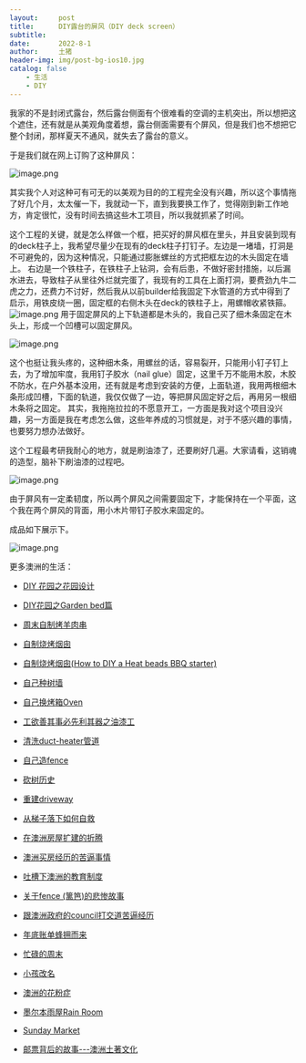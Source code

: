 ```yaml
---
layout:     post
title:      DIY露台的屏风（DIY deck screen）
subtitle:   
date:       2022-8-1
author:     土猪
header-img: img/post-bg-ios10.jpg
catalog: false
    - 生活
    - DIY
---
```






我家的不是封闭式露台，然后露台侧面有个很难看的空调的主机突出，所以想把这个遮住，还有就是从美观角度着想，露台侧面需要有个屏风，但是我们也不想把它整个封闭，那样夏天不通风，就失去了露台的意义。

于是我们就在网上订购了这种屏风：

![image.png](https://images.hive.blog/DQmdho2zkF4vfKakm2fu4TZbGfX31RJx3y2rvBNcVsboa2b/image.png)

其实我个人对这种可有可无的以美观为目的的工程完全没有兴趣，所以这个事情拖了好几个月，太太催一下，我就动一下，直到我要换工作了，觉得刚到新工作地方，肯定很忙，没有时间去搞这些木工项目，所以我就抓紧了时间。 

这个工程的关键，就是怎么样做一个框，把买好的屏风框在里头，并且安装到现有的deck柱子上，我希望尽量少在现有的deck柱子打钉子。左边是一堵墙，打洞是不可避免的，因为这种情况，只能通过膨胀螺丝的方式把框左边的木头固定在墙上。 右边是一个铁柱子，在铁柱子上钻洞，会有后患，不做好密封措施，以后漏水进去，导致柱子从里往外烂就完蛋了，我现有的工具在上面打洞，要费劲九牛二虎之力，还费力不讨好，然后我从以前builder给我固定下水管道的方式中得到了启示，用铁皮绕一圈，固定框的右侧木头在deck的铁柱子上，用螺帽收紧铁箍。 
![image.png](https://images.hive.blog/DQmc8R3mMRc73KBD4fAoua3Ec67g3n8U9d9Cv6gWVFvF3no/image.png)
用于固定屏风的上下轨道都是木头的，我自己买了细木条固定在木头上，形成一个凹槽可以固定屏风。

![image.png](https://images.hive.blog/DQmbiAoHL1hJWyfJppb5feviHggLfihQiGGgoiGhkv4NULa/image.png)

这个也挺让我头疼的，这种细木条，用螺丝的话，容易裂开，只能用小钉子钉上去，为了增加牢度，我用钉子胶水（nail glue）固定，这里千万不能用木胶，木胶不防水，在户外基本没用，还有就是考虑到安装的方便，上面轨道，我用两根细木条形成凹槽，下面的轨道，我仅仅做了一边，等把屏风固定好之后，再用另一根细木条将之固定。 其实，我拖拖拉拉的不愿意开工，一方面是我对这个项目没兴趣，另一方面是我在考虑怎么做，这些年养成的习惯就是，对于不感兴趣的事情，也要努力想办法做好。

这个工程最考研我耐心的地方，就是刷油漆了，还要刷好几遍。大家请看，这销魂的造型，脑补下刷油漆的过程吧。

![image.png](https://images.hive.blog/DQmaY1oDAU1jitcQR9pnd46AEhusnHUc4C72ZLV8coWugT8/image.png)

由于屏风有一定柔韧度，所以两个屏风之间需要固定下，才能保持在一个平面，这个我在两个屏风的背面，用小木片带钉子胶水来固定的。

成品如下展示下。


![image.png](https://images.hive.blog/DQmVapqCrTqgmLxknUyXAL119W46CPDcQDGkzaBWDVjxgru/image.png)





















更多澳洲的生活：

- [DIY 花园之花园设计](http://livinginau.life/2020/03/30/diy-garden-design/)

- [DIY花园之Garden bed篇](http://livinginau.life/2020/04/17/diy-garden-bed/)

- [周末自制烤羊肉串](http://livinginau.life/2014/03/03/%E5%91%A8%E6%9C%AB%E8%87%AA%E5%88%B6%E7%83%A4%E7%BE%8A%E8%82%89%E4%B8%B2/)

- [自制烧烤烟囱](http://livinginau.life/2014/02/20/%E8%87%AA%E5%88%B6%E7%83%A7%E7%83%A4%E7%83%9F%E5%9B%B1/)

- [自制烧烤烟囱(How to DIY a Heat beads BBQ starter)](https://steemit.com/life/@chenlocus/how-to-diy-a-heat-beads-bbq-starter)

- [自己种树墙](http://livinginau.life/2020/03/10/%E8%87%AA%E5%B7%B1%E7%A7%8D%E6%A0%91%E5%A2%99/)

- [自己换烤箱Oven](http://livinginau.life/2020/02/12/%E8%87%AA%E5%B7%B1%E6%8D%A2oven/)

- [工欲善其事必先利其器之油漆工](http://livinginau.life/2020/04/13/%E5%B7%A5%E6%AC%B2%E5%96%84%E5%85%B6%E4%BA%8B%E5%BF%85%E5%85%88%E5%88%A9%E5%85%B6%E5%99%A8%E4%B9%8B%E6%B2%B9%E6%BC%86%E5%B7%A5/)

- [清洗duct-heater管道](http://livinginau.life/2020/04/08/%E8%87%AA%E5%B7%B1%E5%8A%A8%E6%89%8B%E6%B8%85%E6%B4%97duct-heater%E7%AE%A1%E9%81%93/)

- [自己造fence](http://livinginau.life/2020/01/06/%E7%BB%88%E4%BA%8E%E9%80%A0%E5%A5%BD%E4%BA%86fence/)

- [砍树历史](http://livinginau.life/2019/12/29/%E7%A0%8D%E6%A0%91%E5%8E%86%E5%8F%B2/)

- [重建driveway](http://livinginau.life/2020/04/26/rebuild-driveway/)

- [从梯子落下如何自救](http://livinginau.life/2020/03/21/%E4%BB%8E%E6%A2%AF%E5%AD%90%E8%90%BD%E4%B8%8B%E5%A6%82%E4%BD%95%E8%87%AA%E6%95%91/)

- [在澳洲房屋扩建的折腾](http://livinginau.life/2019/12/19/%E5%9C%A8%E6%BE%B3%E6%B4%B2%E6%88%BF%E5%B1%8B%E6%89%A9%E5%BB%BA%E7%9A%84%E6%8A%98%E8%85%BE/)

- [澳洲买房经历的苦逼事情](http://livinginau.life/2019/12/18/%E6%BE%B3%E6%B4%B2%E4%B9%B0%E6%88%BF%E7%BB%8F%E5%8E%86%E7%9A%84%E8%8B%A6%E9%80%BC%E4%BA%8B%E6%83%85/)
  
- 
  [吐槽下澳洲的教育制度](http://livinginau.life/2019/12/13/%E5%90%90%E6%A7%BD%E6%BE%B3%E6%B4%B2%E6%95%99%E8%82%B2%E5%88%B6%E5%BA%A6/)

- [关于fence (篱笆)的悲惨故事](http://livinginau.life/2019/12/01/%E5%85%B3%E4%BA%8Efence%E7%9A%84%E6%82%B2%E6%83%A8%E6%95%85%E4%BA%8B/)

- [跟澳洲政府的council打交道苦逼经历](http://livinginau.life/2019/11/29/%E8%B7%9F%E6%BE%B3%E6%B4%B2%E6%94%BF%E5%BA%9C%E7%9A%84council%E6%89%93%E4%BA%A4%E9%81%93%E8%8B%A6%E9%80%BC%E7%BB%8F%E5%8E%86/)

- [年底账单蜂拥而来](http://livinginau.life/2019/11/29/%E8%B4%A6%E5%8D%95%E8%9C%82%E6%8B%A5%E8%80%8C%E6%9D%A5/)

- [忙碌的周末](http://livinginau.life/2019/11/12/%E5%BF%99%E7%A2%8C%E7%9A%84%E5%91%A8%E6%9C%AB/)

- [小孩改名](http://livinginau.life/2019/11/10/%E5%B0%8F%E5%AD%A9%E6%94%B9%E5%90%8D/)

- [澳洲的花粉症](http://livinginau.life/2018/08/10/%E6%BE%B3%E6%B4%B2%E7%9A%84%E8%8A%B1%E7%B2%89%E7%97%87/)

- [墨尔本雨屋Rain Room](http://livinginau.life/2020/01/13/rain-room/)

- [Sunday Market](http://livinginau.life/2020/01/12/Sunday-Market/)

- [邮票背后的故事---澳洲土著文化](http://livinginau.life/2018/07/10/%E9%82%AE%E7%A5%A8%E8%83%8C%E5%90%8E%E7%9A%84%E6%95%85%E4%BA%8B/)